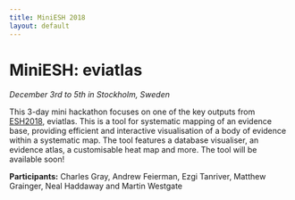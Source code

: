 ```yaml
---
title: MiniESH 2018
layout: default
---
```

<h1>MiniESH: eviatlas</h1>
<em>December 3rd to 5th in Stockholm, Sweden</em>

This 3-day mini hackathon focuses on one of the key outputs from <a href="/events/2018-04-stockholm/home.html">ESH2018</a>, eviatlas. This is a tool for systematic mapping of an evidence base, providing efficient and interactive visualisation of a body of evidence within a systematic map. The tool features a database visualiser, an evidence atlas, a customisable heat map and more. The tool will be available soon!

<strong>Participants:</strong> Charles Gray, Andrew Feierman, Ezgi Tanriver, Matthew Grainger, Neal Haddaway and Martin Westgate